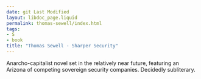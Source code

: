 ```yaml
---
date: git Last Modified
layout: libdoc_page.liquid
permalink: thomas-sewell/index.html
tags:
- S
- book
title: "Thomas Sewell - Sharper Security"
---
```


Anarcho-capitalist novel set in the relatively near future, featuring an Arizona of competing sovereign security companies. Decidedly subliterary.